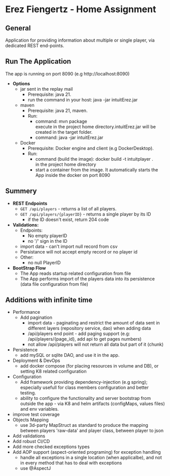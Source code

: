# Erez Fiengertz - Home Assignment

General
---
Application for providing information about multiple or single player,
via dedicated REST end-points.

Run The Application
---
The app is running on port 8090 (e.g http://localhost:8090)  
* **Options**
  * jar sent in the replay mail
    * Prerequisite: java 21.
    * run the command in your host: java -jar intuitErez.jar
  * maven
    * Prerequisite: java 21, maven.
    * Run:
      * command: mvn package <br> execute in the project home directory.intuitErez.jar will be created in the target folder.
      * command: java -jar intuitErez.jar
  * Docker
    * Prerequisite: Docker engine and client (e.g DockerDesktop).
    * Run:
      * command (build the image): docker build -t intuitplayer . <br> in the project home directory
      * start a container from the image. It automatically starts the App inside the docker on port 8090

Summery
---
* **REST Endpoints**
  * `GET /api/players` - returns a list of all players.
  * `GET /api/players/{playerID}` - returns a single player by its ID
    * if the ID doesn't exist, return 204 code
* **Validations:**
  * Endpoints:
    * No empty playerID
    * no '/' sign in the ID
  * import data - can't import null record from csv
  * Persistance will not accept empty record or no player id
  * Other:
    * no null PlayerID
* **BootStrap Flow**
  * The App reads startup related configuration from file 
  * The App performs import of the players data into its persistence (data file configuration from file)

Additions with infinite time
---
* Performance
  * Add pagination
    * import data - paginating and restrict the amount of data sent in different layers (repository service, dao) when adding data
    * /api/players end point - add paging support (e.g: /api/players/{page_id}, add api to get pages numbers)
    * not allow /api/players will not return all data but part of it (chunk)
* Persistence
  * add mySQL or sqlite DAO, and use it in the app.
* Deployment & DevOps
  * add docker compose (for placing resources in volume and DB), or setting K8 related configuration
* Configuration
  * Add framework providing dependency-injection (e.g spring); especially usefull for class members configuration and better testing.
  * ability to configure the functionality and server bootstrap from outside the app - via K8 and helm artifacts (configMaps, values files) and env variables.
* improve test coverage
* Objects Mapping
  * use 3d-party MapStruct as standard to produce the mapping between players 'raw-data' and player class, between player to json
* Add validations
* Add robust CI/CD
* Add more checked exceptions types
* Add AOP support (aspect-oriented programing) for exception handling
  * handle all exceptions in a single location (when applicalbe), and not in every method that has to deal with exceptions
  * use @AspectJ 

